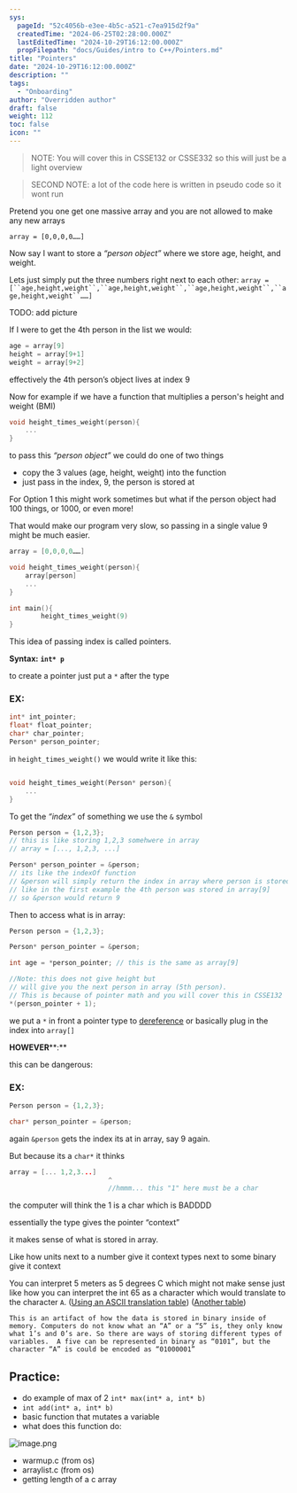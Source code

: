 ```yaml
---
sys:
  pageId: "52c4056b-e3ee-4b5c-a521-c7ea915d2f9a"
  createdTime: "2024-06-25T02:28:00.000Z"
  lastEditedTime: "2024-10-29T16:12:00.000Z"
  propFilepath: "docs/Guides/intro to C++/Pointers.md"
title: "Pointers"
date: "2024-10-29T16:12:00.000Z"
description: ""
tags:
  - "Onboarding"
author: "Overridden author"
draft: false
weight: 112
toc: false
icon: ""
---
```


> NOTE: You will cover this in CSSE132 or CSSE332 so this will just be a light overview

> SECOND NOTE: a lot of the code here is written in pseudo code so it wont run

Pretend you one get one massive array and you are not allowed to make any new arrays

`array = [0,0,0,0……]`

Now say I want to store a _“person object”_  where we store age, height, and weight.

Lets just simply put the three numbers right next to each other:
`array = [``age,height,weight``,``age,height,weight``,``age,height,weight``,``age,height,weight``……]`

TODO: add picture 

If I were to get the 4th person in the list we would:

```cpp
age = array[9]
height = array[9+1]
weight = array[9+2]
```

effectively the 4th person’s object lives at index 9

Now for example if we have a function that multiplies a person's height and weight (BMI)

```cpp
void height_times_weight(person){
	...
}
```

to pass this _“person object”_ we could do one of two things

- copy the 3 values (age, height, weight) into the function
- just pass in the index, 9, the person is stored at

For Option 1 this might work sometimes but what if the person object had 100 things, or 1000, or even more!

That would make our program very slow, so passing in a single value 9 might be much easier.

```cpp
array = [0,0,0,0……]

void height_times_weight(person){
	array[person]
	...
}

int main(){
		height_times_weight(9)
}
```

This idea of passing index is called pointers.

**Syntax:** **`int* p`**

to create a pointer just put a `*` after the type

### **EX:**

```cpp
int* int_pointer;
float* float_pointer;
char* char_pointer;
Person* person_pointer;
```

in `height_times_weight()` we would write it like this:

```cpp

void height_times_weight(Person* person){
	...
}
```

To get the _“index”_ of something we use the `&` symbol

```cpp
Person person = {1,2,3}; 
// this is like storing 1,2,3 somehwere in array
// array = [..., 1,2,3, ...]

Person* person_pointer = &person;
// its like the indexOf function
// &person will simply return the index in array where person is stored
// like in the first example the 4th person was stored in array[9]
// so &person would return 9
```

Then to access what is in array:

```cpp
Person person = {1,2,3}; 

Person* person_pointer = &person;

int age = *person_pointer; // this is the same as array[9]

//Note: this does not give height but
// will give you the next person in array (5th person).
// This is because of pointer math and you will cover this in CSSE132
*(person_pointer + 1);
```

we put a `*` in front a pointer type to <u>dereference</u> or basically plug in the index into `array[]`

**HOWEVER****:**

this can be dangerous:

### EX:

```cpp
Person person = {1,2,3}; 

char* person_pointer = &person;
```

again `&person` gets the index its at in array, say 9 again.

But because its a `char*` it thinks

```cpp
array = [... 1,2,3...]
						 ^
						 //hmmm... this "1" here must be a char
```

the computer will think the 1 is a char which is BADDDD

essentially the type gives the pointer “context”

it makes sense of what is stored in array.

Like how units next to a number give it context types next to some binary give it context

You can interpret 5 meters as 5 degrees C which might not make sense just like how you can interpret the int 65 as a character which would translate to the character `A`. ([Using an ASCII translation table](http://www.unit-conversion.info/texttools/ascii/)) ([Another table](https://www.asciitable.com/))

	This is an artifact of how the data is stored in binary inside of memory. Computers do not know what an “A” or a “5” is, they only know what 1’s and 0’s are. So there are ways of storing different types of variables.  A five can be represented in binary as “0101”, but the character “A” is could be encoded as “01000001”

## Practice:

- do example of max of 2 `int* max(int* a, int* b)`
- `int add(int* a, int* b)`
- basic function that mutates a variable
- what does this function do:

![image.png](https://prod-files-secure.s3.us-west-2.amazonaws.com/d518164a-d88e-44d1-a4ee-3adb3bd8bce0/bab24be3-c0b5-4cfd-bcef-10ef39280abe/image.png?X-Amz-Algorithm=AWS4-HMAC-SHA256&X-Amz-Content-Sha256=UNSIGNED-PAYLOAD&X-Amz-Credential=ASIAZI2LB466V5HAT4G7%2F20250719%2Fus-west-2%2Fs3%2Faws4_request&X-Amz-Date=20250719T061230Z&X-Amz-Expires=3600&X-Amz-Security-Token=IQoJb3JpZ2luX2VjEIX%2F%2F%2F%2F%2F%2F%2F%2F%2F%2FwEaCXVzLXdlc3QtMiJHMEUCIQDDidP%2B0rnzenxu71bVCFzIiLbrcFax4huAeNAFUSFI5gIgQbkjV%2BBUyrpqJgEbYgOivU8TuikfDp6NOz%2FKwkdg2YkqiAQInv%2F%2F%2F%2F%2F%2F%2F%2F%2F%2FARAAGgw2Mzc0MjMxODM4MDUiDEmHmEjz1bZ1kiG%2FNircA%2BmkjpuBgd6yjeyF4hHpSlJJCj16tKASdOgnR922QGH1zxR3DGmG04GJo21e%2FvYIqz0AEV470elMCSm9yeacqShn7N%2BtIvRMLxcZ4HWiNdfOTyCoeI8exUPv3R6uHb4OmSRL4ULU7IIE1WrNILMoQTwH3u5pXuH2CtvKy0Udz6BDsfJqPa%2FCin8NhE5I3Xc4iHc2bpQFyPqEcY6CcUfuUZI6BssJpcNbmzKz7INVuA8NudEjqYcHvBvRo6xlu4utgQsBbvEAc2um2qZCzLbTVCT96rCuw4ki7W10%2FQWzU%2BKFbgR9a3ZOaIQ7e6mAIqaWLQQ2DW7seBJCIV%2BD3F2HpZL1JpfDZMBjtah7MuUjSBMCr86CJyC1tYsbrR%2FrAYbuh3e8q4EnwMOeExLXHlEQiAnUoRZhmzKulC633%2B2mWNipXCYRkdjQyRW5Tn16b79DL5ELGHQsQjYcj%2BVZNQHorZgSOx0roZG6RDGbXlWyEybIDFubv6vNP9apdLurnT9rnSFBGAr6pyy0ZVmGpkJr5I68MrMMpWxO5fNwuQvSRYAMRNHi5AcN4i1tmNqXVYlXHD1Mo%2FWXHPcmQ9%2FHOPPSGB%2B%2F9byRajoP%2FodOhb7%2FmsxQPqwM6vTdEOHtPOWrMODF7MMGOqUBx8USEp1Jpc3otHbBZ%2FW3EZDEVtxf0kEDjdvPF5FtMaIHSMojqVw6T1ujuD88TfBVSomhht5doPjc2BZBoEHLVzekw9T5%2BX0bMukMQPJK1W49WntNzsZvta%2B8S9xrmzNkrNyGCVe0rBKHHs%2Fco3nvUyMCDRTZJnuF242TVcXcpPPdjJV0h36owgFEUw1n1VTQf3%2BEhrFlUsiOXJMWDf6bBRV6e7Mq&X-Amz-Signature=47fcf3285019bbb427e1c083749484dc9e26d26d7a9465a04a116f08c5e751fd&X-Amz-SignedHeaders=host&x-amz-checksum-mode=ENABLED&x-id=GetObject)

- warmup.c (from os)
- arraylist.c (from os)
- getting length of a c array
